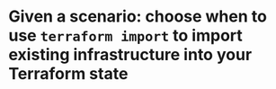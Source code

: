 # Given a scenario: choose when to use `terraform import` to import existing infrastructure into your Terraform state

